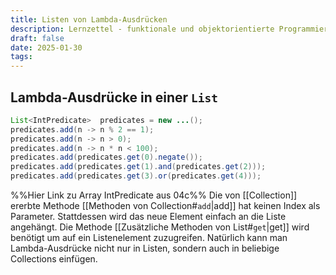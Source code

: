 ```yaml
---
title: Listen von Lambda-Ausdrücken
description: Lernzettel - funktionale und objektorientierte Programmierung
draft: false
date: 2025-01-30
tags:
---
```

## Lambda-Ausdrücke in einer `List`
```java
List<IntPredicate>  predicates = new ...();
predicates.add(n -> n % 2 == 1);
predicates.add(n -> n > 0);
predicates.add(n -> n * n < 100);
predicates.add(predicates.get(0).negate());
predicates.add(predicates.get(1).and(predicates.get(2)));
predicates.add(predicates.get(3).or(predicates.get(4)));
```
%%Hier Link zu Array IntPredicate aus 04c%%
Die von [[Collection]] ererbte Methode [[Methoden von Collection#`add`|add]] hat keinen Index als Parameter. Stattdessen wird das neue Element einfach an die Liste angehängt. Die Methode [[Zusätzliche Methoden von List#`get`|get]] wird benötigt um auf ein Listenelement zuzugreifen. Natürlich kann man Lambda-Ausdrücke nicht nur in Listen, sondern auch in beliebige Collections einfügen.
